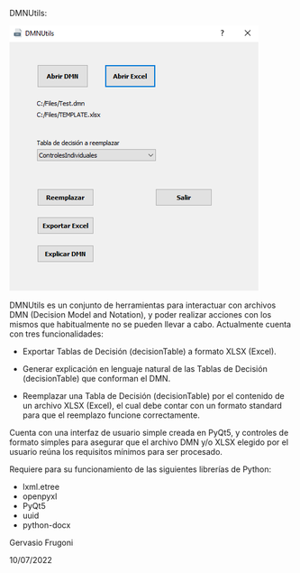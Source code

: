 DMNUtils:

![alt text](https://github.com/gervafru/DMNUtils/blob/main/Images/MainMenu.png)

DMNUtils es un conjunto de herramientas para interactuar con archivos DMN (Decision Model and Notation), y poder realizar acciones con los mismos que habitualmente no se pueden llevar a cabo.
Actualmente cuenta con tres funcionalidades:

* Exportar Tablas de Decisión (decisionTable) a formato XLSX (Excel).

* Generar explicación en lenguaje natural de las Tablas de Decisión (decisionTable) que conforman el DMN.

* Reemplazar una Tabla de Decisión (decisionTable) por el contenido de un archivo XLSX (Excel), el cual debe contar con un formato standard para que el reemplazo funcione correctamente.

Cuenta con una interfaz de usuario simple creada en PyQt5, y controles de formato simples para asegurar que el archivo DMN y/o XLSX elegido por el usuario reúna los requisitos mínimos para ser procesado.

Requiere para su funcionamiento de las siguientes librerías de Python:

- lxml.etree
- openpyxl
- PyQt5
- uuid
- python-docx


Gervasio Frugoni

10/07/2022
